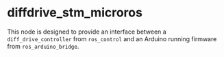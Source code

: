 # diffdrive_stm_microros


This node is designed to provide an interface between a `diff_drive_controller` from `ros_control` and an Arduino running firmware from `ros_arduino_bridge`.